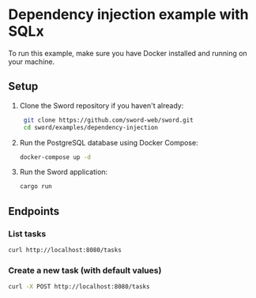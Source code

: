 
# Dependency injection example with SQLx

To run this example, make sure you have Docker installed and running on your machine.

## Setup

1. Clone the Sword repository if you haven't already:

   ```bash
    git clone https://github.com/sword-web/sword.git
    cd sword/examples/dependency-injection
    ```

2. Run the PostgreSQL database using Docker Compose:

   ```bash
   docker-compose up -d
   ```

3. Run the Sword application:

   ```bash
   cargo run
   ```

## Endpoints

### List tasks

```bash
curl http://localhost:8080/tasks
```

### Create a new task (with default values)

```bash
curl -X POST http://localhost:8080/tasks
```